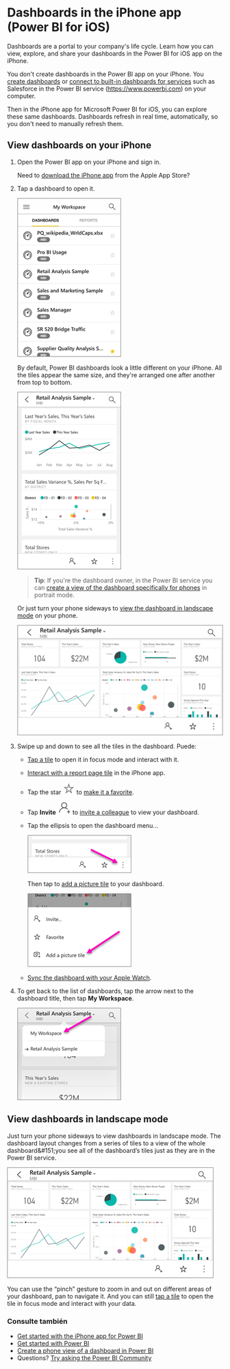 <properties 
   pageTitle="Dashboards in the iPhone app"
   description="Dashboards are a portal to your company's life cycle. Learn how you can view, explore, and share your dashboards in the Power BI for iOS  app on the iPhone." 
   services="powerbi" 
   documentationCenter="" 
   authors="maggiesMSFT" 
   manager="mblythe" 
   backup=""
   editor=""
   tags=""
   qualityFocus="monitoring"
   qualityDate="03/11/2016"/>
 
<tags
   ms.service="powerbi"
   ms.devlang="NA"
   ms.topic="article"
   ms.tgt_pltfrm="NA"
   ms.workload="powerbi"
   ms.date="09/30/2016"
   ms.author="maggies"/>

# Dashboards in the iPhone app (Power BI for iOS)  

Dashboards are a portal to your company's life cycle. Learn how you can view, explore, and share your dashboards in the Power BI for iOS  app on the iPhone.  

You don't create dashboards in the Power BI app on your iPhone. You <bpt id="p1">[</bpt>create dashboards<ept id="p1">](powerbi-service-dashboards.md)</ept> or <bpt id="p2">[</bpt>connect to built-in dashboards for services<ept id="p2">](powerbi-content-packs-services.md)</ept> such as Salesforce in the Power BI service (<bpt id="p3">[</bpt>https://www.powerbi.com<ept id="p3">](https://www.powerbi.com)</ept>) on your computer.

Then in the iPhone app for Microsoft Power BI for iOS, you can explore these same dashboards. Dashboards refresh in real time, automatically, so you don't need to manually refresh them.

## View dashboards on your iPhone  
1.  Open the Power BI app on your iPhone and sign in.

    Need to <bpt id="p1">[</bpt>download the iPhone app<ept id="p1">](http://go.microsoft.com/fwlink/?LinkId=522062)</ept> from the Apple App Store?

3.  Tap a dashboard to open it.  

     ![](media/powerbi-mobile-dashboards-in-the-iphone-app/power-bi-iphone-dashboard-home.png)

    By default, Power BI dashboards look a little different on your iPhone. All the tiles appear the same size, and they're arranged one after another from top to bottom.

     ![](media/powerbi-mobile-dashboards-in-the-iphone-app/power-bi-iphone-dashboard-portrait.png)

    ><bpt id="p1">**</bpt>Tip<ept id="p1">**</ept>: If you're the dashboard owner, in the Power BI service you can <bpt id="p2">[</bpt>create a view of the dashboard specifically for phones<ept id="p2">](powerbi-service-create-dashboard-phone-view.md)</ept> in portrait mode. 

     Or just turn your phone sideways to <bpt id="p1">[</bpt>view the dashboard in landscape mode<ept id="p1">](#view-dashboards-in-landscape-mode)</ept> on your phone.

     ![](media/powerbi-mobile-dashboards-in-the-iphone-app/power-bi-iphone-dashboard-landscape.png)


4.  Swipe up and down to see all the tiles in the dashboard. Puede:

    -   <bpt id="p1">[</bpt>Tap a tile<ept id="p1">](powerbi-mobile-tiles-in-the-iphone-app.md)</ept> to open it in focus mode and interact with it.

    -   <bpt id="p1">[</bpt>Interact with a report page tile<ept id="p1">](powerbi-mobile-report-page-tiles-in-the-iphone-app.md)</ept> in the iPhone app.

    -   Tap the star <ph id="ph1">![](media/powerbi-mobile-dashboards-in-the-iphone-app/power-bi-mobile-not-favorite-icon.png)</ph> to <bpt id="p1">[</bpt>make it a favorite<ept id="p1">](powerbi-mobile-favorites.md)</ept>.

    -  Tap <bpt id="p1">**</bpt>Invite<ept id="p1">**</ept> <ph id="ph1">![](media/powerbi-mobile-dashboards-in-the-iphone-app/pbi_ipad_shareiconblk.png)</ph> to <bpt id="p2">[</bpt>invite a colleague<ept id="p2">](powerbi-mobile-share-a-dashboard-from-the-iphone-app.md)</ept> to view your dashboard.

    -  Tap the ellipsis to open the dashboard menu...

        ![](media/powerbi-mobile-dashboards-in-the-iphone-app/power-bi-iphone-dashboard-ellipsis-menu.png)

        Then tap to <bpt id="p1">[</bpt>add a picture tile<ept id="p1">](powerbi-mobile-picture-tiles-in-the-iphone-app.md)</ept> to your dashboard.

        ![](media/powerbi-mobile-dashboards-in-the-iphone-app/power-bi-iphone-dashboard-picture-tile-menu.png)

    -  <bpt id="p1">[</bpt>Sync the dashboard with your Apple Watch<ept id="p1">](powerbi-mobile-apple-watch.md)</ept>.

6.  To get back to the list of dashboards, tap the arrow next to the dashboard title, then tap <bpt id="p1">**</bpt>My Workspace<ept id="p1">**</ept>.

    ![](media/powerbi-mobile-dashboards-in-the-iphone-app/power-bi-iphone-breadcrumb.png)


## View dashboards in landscape mode

Just turn your phone sideways to view dashboards in landscape mode. The dashboard layout changes from a series of tiles to a view of the whole dashboard&amp;#151;you see all of the dashboard’s tiles just as they are in the Power BI service.

![](media/powerbi-mobile-dashboards-in-the-iphone-app/power-bi-iphone-dashboard-landscape.png)

You can use the “pinch” gesture to zoom in and out on different areas of your dashboard, pan to navigate it. And you can still <bpt id="p1">[</bpt>tap a tile<ept id="p1">](powerbi-mobile-tiles-in-the-win10phone-app.md)</ept> to open the tile in focus mode and interact with your data.

### Consulte también  
- [Get started with the iPhone app for Power BI](powerbi-mobile-iphone-app-get-started.md)  
- [Get started with Power BI](powerbi-service-get-started.md) 
- [Create a phone view of a dashboard in Power BI](powerbi-service-create-dashboard-phone-view.md) 
- Questions? [Try asking the Power BI Community](http://community.powerbi.com/)